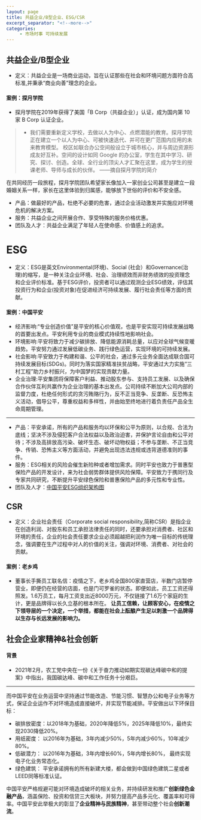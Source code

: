 ```yaml
---
layout: page
title: 共益企业/B型企业、ESG/CSR
excerpt_separator: "<!--more-->"
categories:
     - 市场时事 可持续发展
---
```


<!--more-->

## 共益企业/B型企业
* 定义：共益企业是一场商业运动，旨在认证那些在社会和环境问题方面符合高标准,并秉承“商业向善”理念的企业。

#### 案例：探月学院
* 探月学院在2019年获得了美国「B Corp（共益企业）」认证，成为国内第 10 家 B Corp 认证企业。
> * 我们需要重新定义学校，去做以人为中心、点燃潜能的教育。探月学院正在建立一个以人为中心、可被快速迭代、并可在更广范围内应用的未来教育模型。
> 校区如联合办公空间般设立于城市核心，并与周边资源形成友好互补。空间的设计如同 Google 的办公室，学生在其中学习、研究、探讨、创造。全球、全行业的顶尖人才汇聚在这里，成为学生的授课老师、导师与成长的伙伴。                            ——摘自探月学院的简介

在共同经历一段旅程，探月学院团队希望家长像加入一家创业公司甚至是建立一段婚姻关系一样，家长在这里体验到归属感，能够放下世俗的评价和不安全感。

* 产品：做最好的产品，杜绝不必要的危害，通过企业活动激发并实施应对环境危机的解决方案。
* 服务：共益企业之间开展合作、享受特殊的服务价格优惠。
* 团队及人才：共益企业满足了年轻人在使命感、价值感上的追求。



# ESG
* 定义：ESG是英文Environmental(环境)、Social (社会）和Governance(治理)的缩写，是一种关注企业环境、社会、治理绩效而非财务绩效的投资理念和企业评价标准。基于ESG评价，投资者可以通过观测企业ESG绩效，评估其投资行为和企业(投资对象)在促进经济可持续发展、履行社会责任等方面的贡献。



#### 案例：中国平安
* 经济影响:“专业创造价值”是平安的核心价值观，也是平安实现可持续发展战略的首要出发点。平安利用专业的商业模式持续性地影响社会。
* 环境影响:平安将致力于减少碳排放、降低能源消耗总量，以应对全球气候变暖趋势。平安努力通过发展低碳业务、践行绿色运营，实现环境的可持续发展。
* 社会影响:平安致力于构建和谐、公平的社会，通过多元业务全面达成联合国可持续发展目标(SDGs)。同时为落实国家精准扶贫战略，平安通过大力实施“三村工程”助力乡村振兴，为中国梦的实现贡献力量。
* 企业治理:平安集团将保障客户利益、推动股东参与、支持员工发展、以及确保合作伙伴互利共赢作为企业治理的基本出发点。公司持续不断加大公司内部的监督力度，杜绝任何形式的贪污贿赂行为，反不正当竞争、反垄断、反恐怖主义活动，倡导公平，尊重权益和多样性，并由始至终地进行着负责任产品全生命周期管理。


--------
* 产品：平安承诺，所有的产品和服务均以环保和公平为原则，以合规、合法为底线；坚决不涉及侵犯客户合法权益以及政治迫害，并保护言论自由和公平对待；不涉及高排放高污染、破坏生态、破坏动物权益；不参与垄断、不正当竞争、传销、恐怖主义等方面活动，并避免出现违法违规或违背道德准则的事件。
* 服务：ESG相关的风险会催生新险种或者增加需求。同时平安也致力于普惠型保险产品的开发设计，来为社会弱势群体提供风险保障。平安致力于携同行及专家共同研究，不断提升平安绿色保险和普惠保险产品的多元性和专业性。
* 团队及人才：[中国平安ESG组织架构图](https://gitee.com/ChowiLau/community-of-practice/raw/master/%E4%B8%AD%E5%9B%BD%E5%B9%B3%E5%AE%89ESG%E7%BB%84%E7%BB%87%E6%9E%B6%E6%9E%84.png)





## CSR
* 定义：企业社会责任（Corporate social responsibility,简称CSR）是指企业在创造利润、对股东和员工承担法律责任的同时，还要承担对消费者、社区和环境的责任，企业的社会责任要求企业必须超越把利润作为唯一目标的传统理念，强调要在生产过程中对人的价值的关注，强调对环境、消费者、对社会的贡献。

#### 案例：老乡鸡
* 董事长手撕员工联名信：疫情之下，老乡鸡全国800家直营店，半数门店暂停营业，即便仍在经营的店面，也是门可罗雀的状态。即便如此，员工工资还得照发。1.6万员工，每月工资支出近8000万元，不仅链接了1.6万个家庭的生计，更是品牌得以长久立基的根本所在。
**让员工信赖，让顾客安心，在疫情之下领导层的一个决定，一个举措，都能在社会上酝酿产生足以刺激一个品牌得以生存与长远发展的影响力。**

## 社会企业家精神&社会创新

#### 背景
* 2021年2月，农工党中央在一份《关于奋力推动如期实现碳达峰碳中和的提案》中指出，我国碳达峰、碳中和工作任务十分艰巨。
------------
而中国平安在业务运营中坚持通过节能改造、节能习惯、智慧办公和电子业务等方式，保证企业运作不对环境造成直接破坏，并实现节能减排。平安做出以下环保目标：

* 碳排放密度：以2018年为基础，2020年降低5%，2025年降低10%，最终实现2030降低20%。
* 用纸密度： 以2016年为基础，3年内减少50%，5年内减少60%，10年减少80%。
* 低碳潜力： 以2016年为基础，3年内增长60%，5年内增长80%， 最终实现电子化业务常态化。
* 绿色建筑： 平安承诺拥有的所有新建大楼，都会做到中国绿色建筑二星或者LEED同等标准认证。

中国平安严格规避可能对环境造成破坏的相关业务，并持续研发和推广**创新绿色金融产品**，涵盖保险、投资和信贷三大板块，并努力提高产品多元化、覆盖率和可得率。中国平安此举极大的彰显了**企业精神与民族精神**，甚至带动整个社会**创新潮流**。
